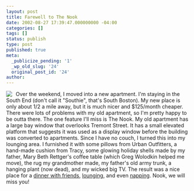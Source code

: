 ```yaml
---
layout: post
title: Farewell to The Nook
date: 2002-08-27 17:39:47.000000000 -04:00
categories: []
tags: []
status: publish
type: post
published: true
meta:
  _publicize_pending: '1'
  _wp_old_slug: '24'
  original_post_id: '24'
author: 
---
```

<a href="/weblog/images/DCP_0976.JPG"><img src="/weblog/thumbnails/DCP_0976.JPG" align="left" style="margin-right:10px;" /></a>Over the weekend, I moved into a new apartment.  I'm staying in the South End (don't call it "Southie", that's South Boston).  My new place is only about 1/2 a mile away, but it is much nicer and $125/month cheaper.  There were lots of problems with my old apartment, so I'm pretty happy to be outta there.  The one feature I'll miss is The Nook.  My old apartment has a large bay window that overlooks Tremont Street.  It has a small elevated platform that suggests it was used as a display window before the building was converted to apartments.  Since I have no couch, I turned this into my lounging area.  I furnished it with some pillows from Urban Outfitters, a hand-made cushion from Tracy, some glowing holiday shells made by my father, Mary Beth Rettger's coffee table (which Greg Wolodkin helped me move), the rug my grandmother made, my father's old army trunk, a hanging plant (now dead), and my wicked big TV.  The result was a nice place for a <a href="/weblog/images/DCP_0334.JPG">dinner with friends</a>, <a href="/weblog/images/DCP_0978.JPG">lounging</a>, and even <a href="/weblog/images/DCP_0012.jpg">napping</a>.  Nook, we will miss you!
